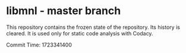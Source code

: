 # libmnl - master branch

This repository contains the frozen state of the repository.
Its history is cleared. It is used only for static code
analysis with Codacy.

Commit Time: 1723341400